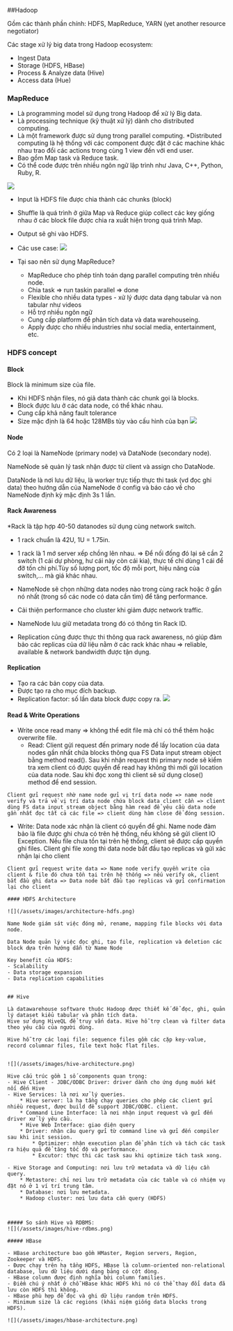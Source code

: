 ##Hadoop

Gồm các thành phần chính: HDFS, MapReduce, YARN (yet another resource negotiator)

Các stage xử lý big data trong Hadoop ecosystem:
- Ingest Data 
- Storage (HDFS, HBase)
- Process & Analyze data (Hive)
- Access data (Hue)

### MapReduce

- Là programming model sử dụng trong Hadoop để xử lý Big data.
- Là processing technique (kỹ thuật xử lý) dành cho distributed computing.
- Là một framework được sử dụng trong parallel computing.
 *Distributed computing là hệ thống với các component được đặt ở các machine khác nhau trao đổi các actions trong cùng 1 view đến với end user.
- Bao gồm Map task và Reduce task.
- Có thể code được trên nhiều ngôn ngữ lập trình như Java, C++, Python, Ruby, R.

![](/assets/images/map-reduce-working.png)

- Input là HDFS file được chia thành các chunks (block)
- Shuffle là quá trình ở giữa Map và Reduce giúp collect các key giống nhau ở các block file được chia ra xuất hiện trong quá trình Map.
- Output sẽ ghi vào HDFS.

- Các use case:
![](/assets/images/map-reduce-use-case.png)

- Tại sao nên sử dụng MapReduce?
	- MapReduce cho phép tính toán dạng parallel computing trên nhiều node.
	- Chia task => run taskin parallel => done
	- Flexible cho nhiều data types - xử lý được data dạng tabular và non tabular như videos
	- Hỗ trợ nhiều ngôn ngữ
	- Cung cấp platform để phân tích data và data warehouseing.
	- Apply được cho nhiều industries như social media, entertainment, etc.

### HDFS concept

#### Block

Block là minimum size của file.

- Khi HDFS nhận files, nó giã data thành các chunk gọi là blocks.
- Block được lưu ở các data node, có thể khác nhau.
- Cung cấp khả năng fault tolerance
- Size mặc định là 64 hoặc 128MBs tùy vào cấu hình của bạn
![](/assets/images/block-hdfs.png)

#### Node

Có 2 loại là NameNode (primary node) và DataNode (secondary node).

NameNode sẽ quản lý task nhận được từ client và assign cho DataNode.

DataNode là nơi lưu dữ liệu, là worker trực tiếp thực thi task (vd đọc ghi data) theo hướng dẫn của NameNode ở config và báo cáo về cho NameNode định kỳ mặc định 3s 1 lần.

#### Rack Awareness

*Rack là tập hợp 40-50 datanodes sử dụng cùng network switch.
- 1 rack chuẩn là 42U, 1U = 1.75in.
- 1 rack là 1 mớ server xếp chồng lên nhau.
=> Để nối đống đó lại sẽ cần 2 switch (1 cái dự phòng, hư cái này còn cái kia), thực tế chỉ dùng 1 cái để đỡ tốn chi phí.Tùy số lượng port, tốc độ mỗi port, hiệu năng của switch,... mà giá khác nhau.

- NameNode sẽ chọn những data nodes nào trong cùng rack hoặc ở gần nó nhất (trong số các node có data cần tìm) để tăng performance.
- Cải thiện performance cho cluster khi giảm được network traffic.
- NameNode lưu giữ metadata trong đó có thông tin Rack ID.
- Replication cũng được thực thi thông qua rack awareness, nó giúp đảm bảo các replicas của dữ liệu nằm ở các rack khác nhau => reliable, available & network bandwidth được tận dụng.

#### Replication

- Tạo ra các bản copy của data.
- Được tạo ra cho mục đích backup.
- Replication factor: số lần data block được copy ra.
![](/assets/images/replica-hdfs.png)

#### Read & Write Operations

- Write once read many => không thể edit file mà chỉ có thể thêm hoặc overwrite file.
	- Read:
	Client gửi request đến primary node để lấy location của data nodes gần nhất chứa blocks thông qua FS Data input stream object bằng method read().
	Sau khi nhận request thì primary node sẽ kiểm tra xem client có được quyền để read hay không thì mới gửi location của data node.
	Sau khi đọc xong thì client sẽ sử dụng close() method để end session.
	
```
Client gửi request nhờ name node gửi vị trí data node => name node verify và trả về vị trí data node chứa block data client cần => client dùng FS data input stream object bằng hàm read để yêu cầu data node gần nhất đọc tất cả các file => client dùng hàm close để đóng session.
```

- Write:
	Data node xác nhận là client có quyền để ghi.
	Name node đảm bảo là file được ghi chưa có trên hệ thống, nếu không sẽ gửi client IO Exception.
	Nếu file chưa tồn tại trên hệ thống, client sẽ được cấp quyền ghi files.
	Client ghi file xong thì data node bắt đầu tạo replicas và gửi xác nhận lại cho client
	
```
Client gửi request write data => Name node verify quyền write của client & file đó chưa tồn tại trên hệ thống => nếu verify ok, client bắt đầu ghi data => Data node bắt đầu tạo replicas và gửi confirmation lại cho client

#### HDFS Architecture

![](/assets/images/architecture-hdfs.png)

Name Node giám sát việc đóng mở, rename, mapping file blocks với data node.

Data Node quản lý việc đọc ghi, tạo file, replication và deletion các block dựa trên hướng dẫn từ Name Node

Key benefit của HDFS:
- Scalability
- Data storage expansion
- Data replication capabilities


## Hive

Là datawarehouse software thuộc Hadoop được thiết kế để đọc, ghi, quản lý dataset kiểu tabular và phân tích data.
Hive sử dụng HiveQL để truy vấn data. Hive hỗ trợ clean và filter data theo yêu cầu của người dùng.

Hive hỗ trợ các loại file: sequence files gồm các cặp key-value, record columnar files, file text hoặc flat files.


![](/assets/images/hive-architecture.png)

Hive cấu trúc gồm 1 số components quan trọng:
- Hive Client - JDBC/ODBC Driver: driver dành cho ứng dụng muốn kết nối đến Hive
- Hive Services: là nơi xử lý queries.
	* Hive server: là hạ tầng chạy queries cho phép các client gửi nhiều request, được build để support JDBC/ODBC. client.
	* Command Line Interface: là nơi nhận input request và gửi đến driver xử lý yêu cầu.
	* Hive Web Interface: giao diện query
	* Driver: nhận câu query gửi từ command line và gửi đến compiler sau khi init session.
		* Optimizer: nhận execution plan để phân tích và tách các task ra hiệu quả để tăng tốc độ và performance.
		* Excutor: thực thi các task sau khi optimize tách task xong.

- Hive Storage and Computing: nơi lưu trữ metadata và dữ liệu cần query.
	* Metastore: chỉ nơi lưu trữ metadata của các table và có nhiệm vụ đặt nó ở 1 ví trí trung tâm.
	* Database: nơi lưu metadata.
	* Hadoop cluster: nơi lưu data cần query (HDFS)



##### So sánh Hive và RDBMS:
![](/assets/images/hive-rdbms.png)

##### HBase

- HBase architecture bao gồm HMaster, Region servers, Region, Zookeeper và HDFS.
- Được chạy trên hạ tầng HDFS, HBase là column-oriented non-relational database, lưu dữ liệu dưới dạng bảng có cột dòng.
- HBase column được định nghĩa bởi column families.
- Điểm chú ý nhất ở chỗ HBase khác HDFS khi nó có thể thay đổi data đã lưu còn HDFS thì không.  
- HBase phù hợp để đọc và ghi dữ liệu random trên HDFS.
- Minimum size là các regions (khái niệm giống data blocks trong HDFS).

![](/assets/images/hbase-architecture.png)
